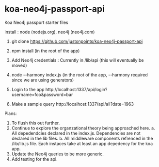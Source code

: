 # koa-neo4j-passport-api
Koa Neo4j passport starter files

install : node (nodejs.org), neo4j (neo4j.com)

1. git clone https://github.com/justonpoints/koa-neo4j-passport-api
2. npm install (in the root of the app)
3. Add Neo4j credentials : Currently in /lib/api (this will eventually be moved)
4. node --harmony index.js (in the root of the app, --harmony required since we are using generators)

5. Login to the app
http://localhost:1337/api/login?username=foo&password=bar 

6. Make a sample query
http://localhost:1337/api/all?date=1963

Plans: 

1. To flush this out further.
2. Continue to explore the organzational theory being approached here.
	a. All depedendcies declared in the index.js. Dependencies are not declared in the lib files.
	b. All middleware components refrenced in the /lib/lib.js file. Each instaces take at least an app depedency for the koa app.
3. Update the Neo4j queries to be more generic.
4. Add testing for the api.
